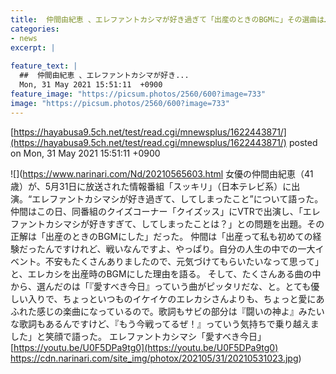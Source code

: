 ```yaml
---
title:  仲間由紀恵 、エレファントカシマが好き過ぎて「出産のときのBGMに」その選曲は…  
categories:
- news
excerpt: |
  
feature_text: |
  ##  仲間由紀恵 、エレファントカシマが好き...
  Mon, 31 May 2021 15:51:11  +0900
feature_image: "https://picsum.photos/2560/600?image=733"
image: "https://picsum.photos/2560/600?image=733"
---
```


[https://hayabusa9.5ch.net/test/read.cgi/mnewsplus/1622443871/](https://hayabusa9.5ch.net/test/read.cgi/mnewsplus/1622443871/)
posted on Mon, 31 May 2021 15:51:11  +0900

<!--more-->

![](https://www.narinari.com/Nd/20210565603.html 女優の仲間由紀恵（41歳）が、5月31日に放送された情報番組「スッキリ」（日本テレビ系）に出演。“エレファントカシマシが好き過ぎて、してしまったこと”について語った。 仲間はこの日、同番組のクイズコーナー「クイズッス」にVTRで出演し、「エレファントカシマシが好きすぎて、してしまったことは？」との問題を出題。その正解は「出産のときのBGMにした」だった。 仲間は「出産って私も初めての経験だったんですけれど、戦いなんですよ、やっぱり。自分の人生の中での一大イベント。不安もたくさんありましたので、元気づけてもらいたいなって思って」と、エレカシを出産時のBGMにした理由を語る。 そして、たくさんある曲の中から、選んだのは「『愛すべき今日』っていう曲がピッタリだな、と。とても優しい入りで、ちょっといつものイケイケのエレカシさんよりも、ちょっと愛にあふれた感じの楽曲になっているので。歌詞もサビの部分は『闘いの神よ』みたいな歌詞もあるんですけど、『もう今戦ってるぜ！』っていう気持ちで乗り越えました」と笑顔で語った。 エレファントカシマシ「愛すべき今日」 [https://youtu.be/U0F5DPa9tg0](https://youtu.be/U0F5DPa9tg0) https://cdn.narinari.com/site_img/photox/202105/31/20210531023.jpg)
